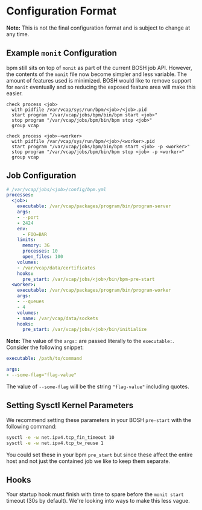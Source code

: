# Configuration Format

**Note:** This is not the final configuration format and is subject to change at
any time.

## Example `monit` Configuration

bpm still sits on top of `monit` as part of the current BOSH job API.
However, the contents of the `monit` file now become simpler and less variable.
The amount of features used is minimized. BOSH would like to remove support
for `monit` eventually and so reducing the exposed feature area will make this
easier.

```
check process <job>
  with pidfile /var/vcap/sys/run/bpm/<job>/<job>.pid
  start program "/var/vcap/jobs/bpm/bin/bpm start <job>"
  stop program "/var/vcap/jobs/bpm/bin/bpm stop <job>"
  group vcap

check process <job>-<worker>
  with pidfile /var/vcap/sys/run/bpm/<job>/<worker>.pid
  start program "/var/vcap/jobs/bpm/bin/bpm start <job> -p <worker>"
  stop program "/var/vcap/jobs/bpm/bin/bpm stop <job> -p <worker>"
  group vcap
```

## Job Configuration

```yaml
# /var/vcap/jobs/<job>/config/bpm.yml
processes:
  <job>:
    executable: /var/vcap/packages/program/bin/program-server
    args:
    - --port
    - 2424
    env:
      - FOO=BAR
    limits:
      memory: 3G
      processes: 10
      open_files: 100
    volumes:
    - /var/vcap/data/certificates
    hooks:
      pre_start: /var/vcap/jobs/<job>/bin/bpm-pre-start
  <worker>:
    executable: /var/vcap/packages/program/bin/program-worker
    args:
    - --queues
    - 4
    volumes:
    - name: /var/vcap/data/sockets
    hooks:
      pre_start: /var/vcap/jobs/<job>/bin/initialize
```

**Note:** The value of the `args:` are passed literally to the `executable:`.
Consider the following snippet:

```yaml
executable: /path/to/command

args:
- --some-flag="flag-value"
```

The value of `--some-flag` will be the string `"flag-value"` including quotes.

## Setting Sysctl Kernel Parameters

We recommend setting these parameters in your BOSH `pre-start` with the
following command:

```bash
sysctl -e -w net.ipv4.tcp_fin_timeout 10
sysctl -e -w net.ipv4.tcp_tw_reuse 1
```

You could set these in your bpm `pre_start` but since these affect the entire
host and not just the contained job we like to keep them separate.

## Hooks

Your startup hook must finish with time to spare before the `monit start`
timeout (30s by default). We're looking into ways to make this less vague.
